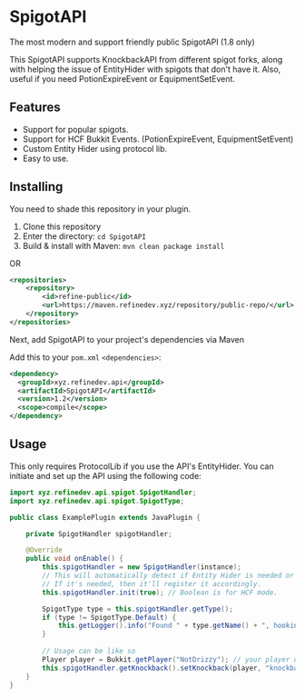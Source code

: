 # SpigotAPI
The most modern and support friendly public SpigotAPI (1.8 only)

This SpigotAPI supports KnockbackAPI from different spigot forks, along with helping the issue of EntityHider with spigots that don't have it.
Also, useful if you need PotionExpireEvent or EquipmentSetEvent.

## Features
- Support for popular spigots.
- Support for HCF Bukkit Events. (PotionExpireEvent, EquipmentSetEvent)
- Custom Entity Hider using protocol lib.
- Easy to use.

## Installing
You need to shade this repository in your plugin.

1. Clone this repository
2. Enter the directory: `cd SpigotAPI`
3. Build & install with Maven: `mvn clean package install`

OR
```xml
<repositories>
    <repository>
        <id>refine-public</id>
        <url>https://maven.refinedev.xyz/repository/public-repo/</url>
    </repository>
</repositories>
```
Next, add SpigotAPI to your project's dependencies via Maven

Add this to your `pom.xml` `<dependencies>`:
```xml
<dependency>
  <groupId>xyz.refinedev.api</groupId>
  <artifactId>SpigotAPI</artifactId>
  <version>1.2</version>
  <scope>compile</scope>
</dependency>
```

## Usage
This only requires ProtocolLib if you use the API's EntityHider.
You can initiate and set up the API using the following code:

```java
import xyz.refinedev.api.spigot.SpigotHandler;
import xyz.refinedev.api.spigot.SpigotType;

public class ExamplePlugin extends JavaPlugin {

    private SpigotHandler spigotHandler;

    @Override
    public void onEnable() {
        this.spigotHandler = new SpigotHandler(instance);
        // This will automatically detect if Entity Hider is needed or not.
        // If it's needed, then it'll register it accordingly.
        this.spigotHandler.init(true); // Boolean is for HCF mode.

        SpigotType type = this.spigotHandler.getType();
        if (type != SpigotType.Default) {
            this.getLogger().info("Found " + type.getName() + ", hooking in for support, HCF-TeamFights will be supported.");
        }
        
        // Usage can be like so
        Player player = Bukkit.getPlayer("NotDrizzy"); // your player object
        this.spigotHandler.getKnockback().setKnockback(player, "knockback name");
    }
}
```
